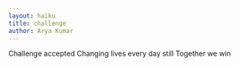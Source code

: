 ```yaml
---
layout: haiku
title: challenge
author: Arya Kumar
---
```



Challenge accepted
Changing lives every day still
Together we win